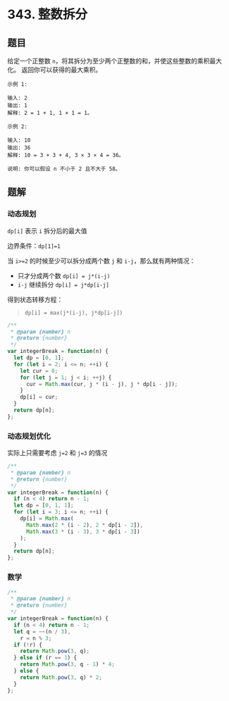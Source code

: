# 343. 整数拆分

## 题目

给定一个正整数 `n`，将其拆分为至少两个正整数的和，并使这些整数的乘积最大化。 返回你可以获得的最大乘积。

```
示例 1:

输入: 2
输出: 1
解释: 2 = 1 + 1, 1 × 1 = 1。

示例 2:

输入: 10
输出: 36
解释: 10 = 3 + 3 + 4, 3 × 3 × 4 = 36。

说明: 你可以假设 n 不小于 2 且不大于 58。
```

## 题解

### 动态规划

`dp[i]` 表示 `i` 拆分后的最大值

边界条件：`dp[1]=1`

当 `i>=2` 的时候至少可以拆分成两个数 `j` 和 `i-j`，那么就有两种情况：

- 只才分成两个数 `dp[i] = j*(i-j)`
- `i-j` 继续拆分 `dp[i] = j*dp[i-j]`

得到状态转移方程：

> `dp[i] = max(j*(i-j), j*dp[i-j])`

```JavaScript
/**
 * @param {number} n
 * @return {number}
 */
var integerBreak = function(n) {
  let dp = [0, 1];
  for (let i = 2; i <= n; ++i) {
    let cur = 0;
    for (let j = 1; j < i; ++j) {
      cur = Math.max(cur, j * (i - j), j * dp[i - j]);
    }
    dp[i] = cur;
  }
  return dp[n];
};

```

### 动态规划优化

实际上只需要考虑 `j=2` 和 `j=3` 的情况

```JavaScript
/**
 * @param {number} n
 * @return {number}
 */
var integerBreak = function(n) {
  if (n < 4) return n - 1;
  let dp = [0, 1, 1];
  for (let i = 3; i <= n; ++i) {
    dp[i] = Math.max(
      Math.max(2 * (i - 2), 2 * dp[i - 2]),
      Math.max(3 * (i - 3), 3 * dp[i - 3])
    );
  }
  return dp[n];
};

```

### 数学

```JavaScript
/**
 * @param {number} n
 * @return {number}
 */
var integerBreak = function(n) {
  if (n < 4) return n - 1;
  let q = ~~(n / 3),
    r = n % 3;
  if (!r) {
    return Math.pow(3, q);
  } else if (r == 1) {
    return Math.pow(3, q - 1) * 4;
  } else {
    return Math.pow(3, q) * 2;
  }
};

```
